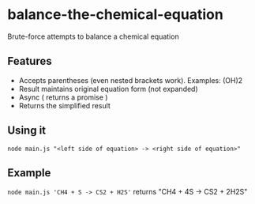 # balance-the-chemical-equation
Brute-force attempts to balance a chemical equation

## Features
- Accepts parentheses (even nested brackets work). Examples: (OH)2
- Result maintains original equation form (not expanded)
- Async ( returns a promise )
- Returns the simplified result

## Using it
`
node main.js "<left side of equation> -> <right side of equation>"
`

## Example
`
node main.js 'CH4 + S -> CS2 + H2S'
`
returns "CH4 + 4S -> CS2 + 2H2S"

